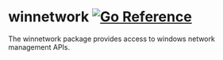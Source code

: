 winnetwork
[![Go Reference](https://pkg.go.dev/badge/github.com/gentlemanautomaton/winnetwork.svg)](https://pkg.go.dev/github.com/gentlemanautomaton/winnetwork)
====

The winnetwork package provides access to windows network management APIs.